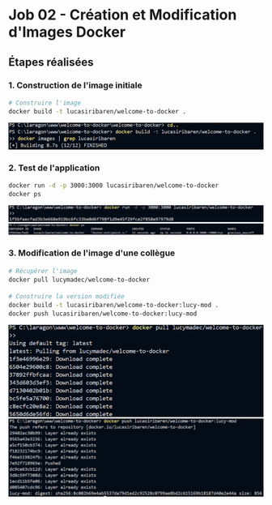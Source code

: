 # Job 02 - Création et Modification d'Images Docker

## Étapes réalisées

### 1. Construction de l'image initiale
```bash
# Construire l'image
docker build -t lucasiribaren/welcome-to-docker .
```
![Construction de l'image](./images/build.png)

### 2. Test de l'application
```bash
docker run -d -p 3000:3000 lucasiribaren/welcome-to-docker
docker ps
```
![Application en cours d'exécution](./images/run.png)
![Liste des conteneurs](./images/ps.png)

### 3. Modification de l'image d'une collègue
```bash
# Récupérer l'image
docker pull lucymadec/welcome-to-docker

# Construire la version modifiée
docker build -t lucasiribaren/welcome-to-docker:lucy-mod .
docker push lucasiribaren/welcome-to-docker:lucy-mod
```
![Pull de l'image](./images/pull_lucy.png)
![Push de l'image modifiée](./images/push_mod.png)
